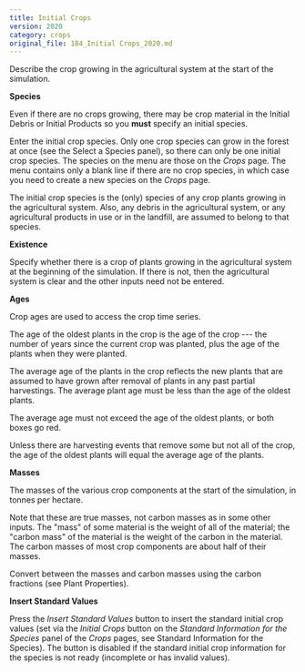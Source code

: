 ```yaml
---
title: Initial Crops
version: 2020
category: crops
original_file: 184_Initial Crops_2020.md
---
```


Describe the crop growing in the agricultural system at the start of the
simulation.

**Species**

Even if there are no crops growing, there may be crop material in the
Initial Debris or Initial
Products so you **must** specify an initial
species.

Enter the initial crop species. Only one crop species can grow in the
forest at once (see the Select a Species
panel), so there can only be one initial crop species. The species on
the menu are those on the *Crops* page. The menu contains only a blank
line if there are no crop species, in which case you need to create a
new species on the *Crops* page.

The initial crop species is the (only) species of any crop plants
growing in the agricultural system. Also, any debris in the agricultural
system, or any agricultural products in use or in the landfill, are
assumed to belong to that species.

**Existence**

Specify whether there is a crop of plants growing in the agricultural
system at the beginning of the simulation. If there is not, then the
agricultural system is clear and the other inputs need not be entered.

**Ages**

Crop ages are used to access the crop time series.

The age of the oldest plants in the crop is the age of the crop --- the
number of years since the current crop was planted, plus the age of the
plants when they were planted.

The average age of the plants in the crop reflects the new plants that
are assumed to have grown after removal of plants in any past partial
harvestings. The average plant age must be less than the age of the
oldest plants.

The average age must not exceed the age of the oldest plants, or both
boxes go red.

Unless there are harvesting events that remove some but not all of the
crop, the age of the oldest plants will equal the average age of the
plants.

**Masses**

The masses of the various crop components at the start of the
simulation, in tonnes per hectare.

Note that these are true masses, not carbon masses as in some other
inputs. The "mass" of some material is the weight of all of the
material; the "carbon mass" of the material is the weight of the carbon
in the material. The carbon masses of most crop components are about
half of their masses.

Convert between the masses and carbon masses using the carbon fractions
(see Plant Properties).

**Insert Standard Values**

Press the *Insert Standard Values* button to insert the standard initial
crop values (set via the *Initial Crops* button on the *Standard
Information for the Species* panel of the *Crops* pages, see Standard
Information for the
Species). The
button is disabled if the standard initial crop information for the
species is not ready (incomplete or has invalid values).
